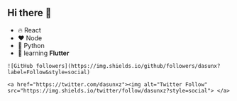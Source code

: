 ## Hi there 👋

- 🔥 React
- ❤ Node
- 👑 Python
- 🌱 learning **Flutter**

```
![GitHub followers](https://img.shields.io/github/followers/dasunx?label=Follow&style=social)
```
```
<a href="https://twitter.com/dasunxz"><img alt="Twitter Follow" src="https://img.shields.io/twitter/follow/dasunxz?style=social"> </a>
```

<!--
**Dasunx/dasunx** is a ✨ _special_ ✨ repository because its `README.md` (this file) appears on your GitHub profile.

Here are some ideas to get you started:

- 🔭 I’m currently working on ...
- 🌱 I’m currently learning ...
- 👯 I’m looking to collaborate on ...
- 🤔 I’m looking for help with ...
- 💬 Ask me about ...
- 📫 How to reach me: ...
- 😄 Pronouns: ...
- ⚡ Fun fact: ...
-->
